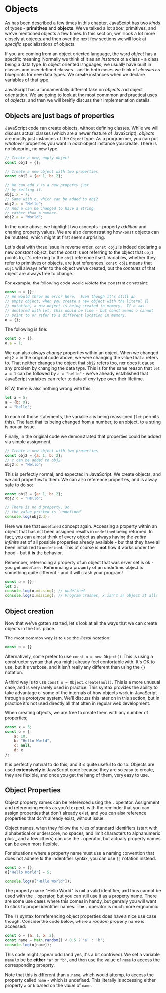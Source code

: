 # Objects
As has been described a few times in this chapter, JavaScript has two *kinds* of types - **primitives** and **objects**.  We've talked a lot about primitives, and we've mentioned objects a few times.  In this section, we'll look a lot more closely at objects, and then over the next few sections we will look at *specific* specializations of objects.

If you are coming from an object oriented language, the word *object* has a specific meaning.  Normally we think of it as an *instance* of a class - a class being a data type.  In object oriented languages, we usually have built in classes and user defined classes - and in both cases we think of *classes* as blueprints for new data types.  We create instances when we declare variables of that type.

JavaScript has a fundamentally different take on *objects* and object orientation.  We are going to look at the most commmon and practical uses of *objects*, and then we will breifly discuss their implementation details.

## Objects are just bags of properties
JavaScript code can create objects, without defining classes.  While we will discuss actual classes (which are a newer feature of JavaScript), *objects* are mostly just instances of the `Object` type.  As a programmer, you can put *whatever* properties you want in *each* object instance you create.  There is no blueprint, no new type.

```js
// Create a new, empty object
const obj1 = {};

// Create a new object with two properties
const obj2 = {a: 1, b: 2};

// We can add x as a new property just
// by setting it.
obj1.x = 7;
// Same with c, which can be added to obj2
obj2.c = "Hello";
// And a can be changed to have a string 
// rather than a number.
obj2.a = "World";
```

In the code above, we highlight two concepts - property *addition* and chaning property values.  We are also demonstrating how `const` objects can be mutated, which might at first seem surprising.

Let's deal with those issue in reverse order.  `const obj1` is indeed declaring a new *constant* object, but the *const* is not referring to the object that `obj1` points to, it's referring to the `obj1` reference itself.  Variables, whether they refer to primitives or objects, are just references.  `const obj1` means that `obj1` will always refer to the object we've created, but the *contents* of that object are always free to change.

For example, the following code would *violate* the constant constraint:

```js
const o = {};
// We would throw an error here.  Even though it's still an 
// empty object, when you create a new object with the literal {} 
// notation, a new object is being created in memory.  If o was
// declared with let, this would be fine - but const means o cannot
// point to or refer to a different location in memory.
o = {};
```
The following is fine:
```js
const o = {};
o.a = 1;
```
We can also always *change* properties within an object.  When we changed `obj2.a` in the original code above, we were changing the value that `a` refers to.  That neither changes the object that `obj2` refers too, nor does it cause any problem by changing the data type.  This is for the same reason that `let a = 1` can be followed by `a = "hello"` - we've already established that JavaScript variables can refer to data of *any* type over their lifetime.

BTW, there is also nothing wrong with this:

```js
let a = 5;
a = {b: 9};
a = "hello";
```
In each of those statements, the variable `a` is being reassigned (`let` permits this).  The fact that its being changed from a number, to an object, to a string is not an issue.

Finally, in the original code we demonstrated that properties could be added via simple assignment.

```js
// Create a new object with two properties
const obj2 = {a: 1, b: 2};
// c can be added to obj2
obj2.c = "Hello";
```

This is perfectly normal, and expected in JavaScript. We create objects, and we add properties to them.  We can also reference properties, and is alway safe to do so:

```js
const obj2 = {a: 1, b: 2};
obj2.c = "Hello";

// There is no d property, so
// the value printed is `undefined`
console.log(obj2.d);
```
Here we see that `undefined` concept again.  Accessing a property within an object that has not been assigned results in `undefined` being returned.  In fact, you can almost think of every object as always having the *entire infinite* set of all possible properties already available - but that they have all been initialized to `undefined`.  This of course is **not** how it works under the hood - but it **is** the behavior.

Remember, referencing a property of an object that was never set is ok - you get `undefined`.  Referencing a property of an undefined object is something quite different - and it will crash your program!

```js
const o = {};
let x;
console.log(o.missing); // undefined
console.log(x.missing); // Program crashes, x isn't an object at all!
```

## Object creation
Now that we've gotten started, let's look at all the ways that we can create objects in the first place.

The most common way is to use the *literal* notation:

```js
const o = {}
```
Alternatively, some prefer to use `const o = new Object()`.  This is using a constructor syntax that you might already feel confortable with.  It's OK to use, but it's verbose, and it isn't really any different than using the `{}` notation.

A third way is to use `const o = Object.create(null)`.  This is a more unusual case, and is very rarely used in practice.  This syntax provides the ability to take advantage of some of the internals of how objects work in JavaScript - through a *prototype* system.  We'll discuss this later on in this section, but in practice it's not used directly all that often in regular web development.

When creating objects, we are free to create them with any number of properties;

```js
const x = 5;
const o = {
    a: 10,
    b: "Hello World",
    c: null, 
    d: x
};
```
It is perfectly natural to do this, and it is quite useful to do so.  Objects are used **extensively** in JavaScript code because they are so easy to create, they are flexible, and once you get the hang of them, very easy to use.
## Object Properties
Object property names can be referenced using the `.` operator.  Assignment and referencing works as you'd expect, with the reminder that you can assign properties that don't already exist, and you can also reference properties that don't already exist, without issue.

Object names, when they follow the rules of standard identifiers (start with alphabetical or underscore, no spaces, and limit characters to alphanumeric plus _ and a few others) can use the `.` operator, but actually property names can be even more flexible.

For situations where a property name must use a naming convention that does not adhere to the indentifier syntax, you can use `[]` notation instead.

```js
const o = {};
o["Hello World"] = 5;

console.log(o["Hello World"]);

```
The property name "Hello World" is not a valid identifier, and thus cannot be used with the `.` operator, but you can still use it as a property name.  There are some use cases where this comes in handy, but genrally you will want to stick to proper identifier names.  The `.` operator is much more ergnonmic.

The `[]` syntax for referencing object properties does have a nice use case though.  Consider the code below, where a *random* property name is accessed:

```js
const o = {a: 1, b: 2};
const name = Math.random() < 0.5 ? 'a' : 'b';
console.log(o[name]);
```
This code might appear odd (and yes, it's a bit contrived).  We set a variable `name` to be be **either** `"a"` or `"b"`, and then use the value of `name` to access the corresponding proeprty.

Note that this is different than `o.name`, which would attempt to access the property called `name` - which is undefined.  This literally is accessing either property `a` or `b` based on the *value* of `name`.  

